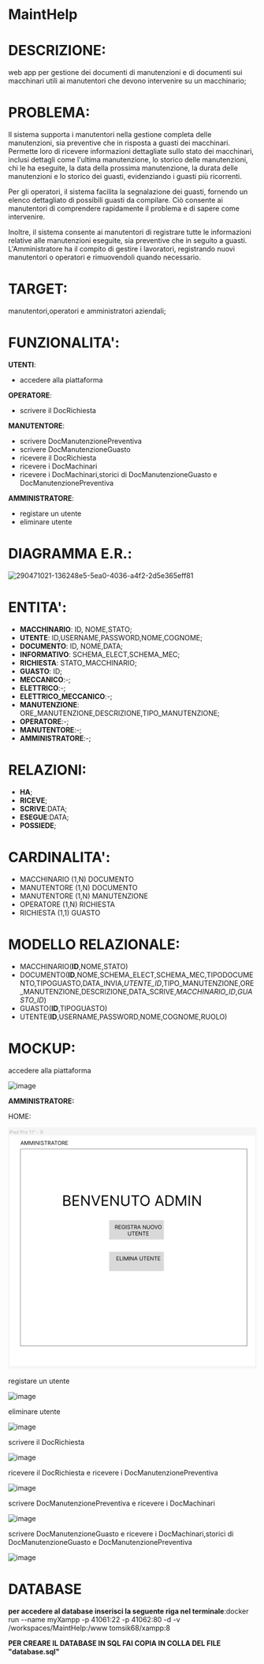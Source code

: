 # MaintHelp

# DESCRIZIONE: 
web app per gestione dei documenti di manutenzioni e di documenti sui macchinari utili ai manutentori che devono intervenire su un macchinario;

# PROBLEMA:

Il sistema supporta i manutentori nella gestione completa delle manutenzioni, sia preventive che in risposta a guasti dei macchinari. Permette loro di ricevere informazioni dettagliate sullo stato dei macchinari, inclusi dettagli come l'ultima manutenzione, lo storico delle manutenzioni, chi le ha eseguite, la data della prossima manutenzione, la durata delle manutenzioni e lo storico dei guasti, evidenziando i guasti più ricorrenti.

Per gli operatori, il sistema facilita la segnalazione dei guasti, fornendo un elenco dettagliato di possibili guasti da compilare. Ciò consente ai manutentori di comprendere rapidamente il problema e di sapere come intervenire.

Inoltre, il sistema consente ai manutentori di registrare tutte le informazioni relative alle manutenzioni eseguite, sia preventive che in seguito a guasti. L'Amministratore ha il compito di gestire i lavoratori, registrando nuovi manutentori o operatori e rimuovendoli quando necessario.

# TARGET: 
manutentori,operatori e amministratori aziendali;

# FUNZIONALITA': 
**UTENTI**:
  * accedere alla piattaforma
    
**OPERATORE**:
  * scrivere il DocRichiesta

**MANUTENTORE**:
  * scrivere DocManutenzionePreventiva
  * scrivere DocManutenzioneGuasto
  * ricevere il DocRichiesta
  * ricevere i DocMachinari
  * ricevere i DocMachinari,storici di DocManutenzioneGuasto e DocManutenzionePreventiva
    
**AMMINISTRATORE**:
  * registare un utente
  * eliminare utente
    
# DIAGRAMMA E.R.:

![290471021-136248e5-5ea0-4036-a4f2-2d5e365eff81](https://github.com/silviaarnoldi/MaintHelp/assets/101811166/3fee65a6-1c8b-4d07-bddf-f15d0ef3c184)




# ENTITA': 
  * **MACCHINARIO**: ID, NOME,STATO;
  * **UTENTE**: ID,USERNAME,PASSWORD,NOME,COGNOME;
  * **DOCUMENTO**: ID, NOME,DATA;
  * **INFORMATIVO**: SCHEMA_ELECT,SCHEMA_MEC;
  * **RICHIESTA**: STATO_MACCHINARIO;
  * **GUASTO**: ID;
  * **MECCANICO**:-;
  * **ELETTRICO**:-;
  * **ELETTRICO_MECCANICO**:-;
  * **MANUTENZIONE**: ORE_MANUTENZIONE,DESCRIZIONE,TIPO_MANUTENZIONE;
  * **OPERATORE**:-;
  * **MANUTENTORE**:-;
  * **AMMINISTRATORE**:-;

# RELAZIONI: 
  * **HA**;
  * **RICEVE**;
  * **SCRIVE**:DATA;
  * **ESEGUE**:DATA;
  *  **POSSIEDE**;
    
# CARDINALITA':
 * MACCHINARIO (1,N) DOCUMENTO
 * MANUTENTORE (1,N) DOCUMENTO
 * MANUTENTORE (1,N) MANUTENZIONE
 * OPERATORE (1,N) RICHIESTA
 * RICHIESTA (1,1) GUASTO
   
   
# MODELLO RELAZIONALE:
 * MACCHINARIO(**ID**,NOME,STATO)
 * DOCUMENTO(**ID**,NOME,SCHEMA_ELECT,SCHEMA_MEC,TIPODOCUMENTO,TIPOGUASTO,DATA_INVIA,*UTENTE_ID*,TIPO_MANUTENZIONE,ORE_MANUTENZIONE,DESCRIZIONE,DATA_SCRIVE,*MACCHINARIO_ID*,*GUASTO_ID*)
 * GUASTO(**ID**,TIPOGUASTO)
 * UTENTE(**ID**,USERNAME,PASSWORD,NOME,COGNOME,RUOLO)
     
# MOCKUP: 
accedere alla piattaforma

![image](https://github.com/silviaarnoldi/MaintHelp/assets/101811166/f9f69fb7-add1-48a7-8998-fde7f9053a2b)

**AMMINISTRATORE:**

HOME:

![Alt text](image.png)


registare un utente 

![image](https://github.com/silviaarnoldi/MaintHelp/assets/101811166/3a1452a6-c892-480b-93b5-f47c75894e7f)


eliminare utente

![image](https://github.com/silviaarnoldi/MaintHelp/assets/101811166/ed9395a2-ac7b-48dd-b944-54062c7be500)



scrivere il DocRichiesta

![image](https://github.com/silviaarnoldi/MaintHelp/assets/101811166/f1b16638-ed83-4418-8575-b8a8b786ca41)


ricevere il DocRichiesta e ricevere i DocManutenzionePreventiva

![image](https://github.com/silviaarnoldi/MaintHelp/assets/101811166/f6b7dbd2-bc7a-4773-b5e9-e94ae34bb473)



scrivere DocManutenzionePreventiva e ricevere i DocMachinari

![image](https://github.com/silviaarnoldi/MaintHelp/assets/101811166/8569cb80-39ea-4644-b7e2-f8c3b3bc1535)




scrivere DocManutenzioneGuasto e ricevere i DocMachinari,storici di DocManutenzioneGuasto e DocManutenzionePreventiva

![image](https://github.com/silviaarnoldi/MaintHelp/assets/101811166/20b608b8-7abd-413b-9f1f-d52c3ca81709)




# DATABASE
**per accedere al database inserisci la seguente riga nel terminale**:docker run --name myXampp -p 41061:22 -p 41062:80 -d -v /workspaces/MaintHelp:/www tomsik68/xampp:8

**PER CREARE IL DATABASE IN  SQL FAI COPIA IN COLLA DEL FILE "database.sql"**
